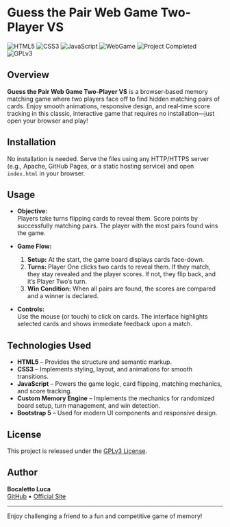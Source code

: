 # Guess the Pair Web Game Two-Player VS

![HTML5](https://img.shields.io/badge/HTML5-E34F26?logo=html5&style=for-the-badge)
![CSS3](https://img.shields.io/badge/CSS3-1572B6?logo=css3&style=for-the-badge)
![JavaScript](https://img.shields.io/badge/JavaScript-F7DF1E?logo=javascript&style=for-the-badge)
![WebGame](https://img.shields.io/badge/WebGame-GuessThePair-blue?style=for-the-badge)
![Project Completed](https://img.shields.io/badge/Project-Completed-green?style=for-the-badge)
![GPLv3](https://img.shields.io/badge/License-GPLv3-blue?style=for-the-badge)

## Overview

**Guess the Pair Web Game Two-Player VS** is a browser‑based memory matching game where two players face off to find hidden matching pairs of cards. Enjoy smooth animations, responsive design, and real‑time score tracking in this classic, interactive game that requires no installation—just open your browser and play!

## Installation

No installation is needed. Serve the files using any HTTP/HTTPS server (e.g., Apache, GitHub Pages, or a static hosting service) and open `index.html` in your browser.

## Usage

- **Objective:**  
  Players take turns flipping cards to reveal them. Score points by successfully matching pairs. The player with the most pairs found wins the game.
  
- **Game Flow:**  
  1. **Setup:** At the start, the game board displays cards face-down.  
  2. **Turns:** Player One clicks two cards to reveal them. If they match, they stay revealed and the player scores. If not, they flip back, and it’s Player Two’s turn.  
  3. **Win Condition:** When all pairs are found, the scores are compared and a winner is declared.
  
- **Controls:**  
  Use the mouse (or touch) to click on cards. The interface highlights selected cards and shows immediate feedback upon a match.

## Technologies Used

- **HTML5** – Provides the structure and semantic markup.
- **CSS3** – Implements styling, layout, and animations for smooth transitions.
- **JavaScript** – Powers the game logic, card flipping, matching mechanics, and score tracking.
- **Custom Memory Engine** – Implements the mechanics for randomized board setup, turn management, and win detection.
- **Bootstrap 5** – Used for modern UI components and responsive design.

## License

This project is released under the [GPLv3 License](https://www.gnu.org/licenses/gpl-3.0.en.html).

## Author

**Bocaletto Luca**  
[GitHub](https://bocaletto-luca.github.io) • [Official Site](https://bocalettoluca.altervista.org)

---

Enjoy challenging a friend to a fun and competitive game of memory!

